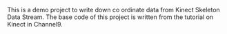 This is a demo project to write down co ordinate data from Kinect Skeleton Data Stream. The base code of this project is written from the tutorial on Kinect in Channel9.